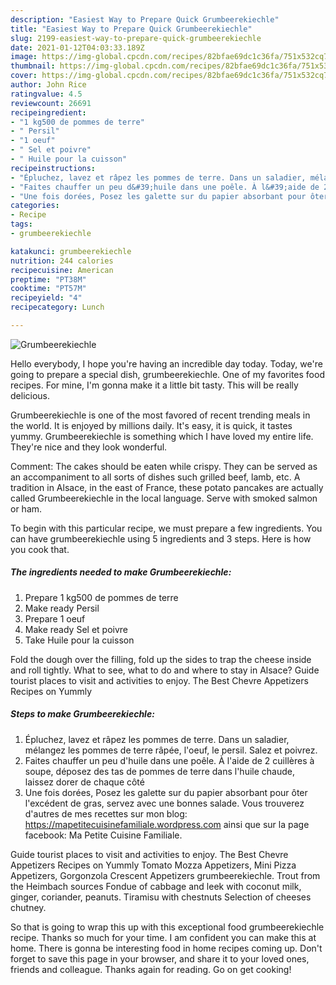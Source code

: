 ```yaml
---
description: "Easiest Way to Prepare Quick Grumbeerekiechle"
title: "Easiest Way to Prepare Quick Grumbeerekiechle"
slug: 2199-easiest-way-to-prepare-quick-grumbeerekiechle
date: 2021-01-12T04:03:33.189Z
image: https://img-global.cpcdn.com/recipes/82bfae69dc1c36fa/751x532cq70/grumbeerekiechle-photo-principale-de-la-recette.jpg
thumbnail: https://img-global.cpcdn.com/recipes/82bfae69dc1c36fa/751x532cq70/grumbeerekiechle-photo-principale-de-la-recette.jpg
cover: https://img-global.cpcdn.com/recipes/82bfae69dc1c36fa/751x532cq70/grumbeerekiechle-photo-principale-de-la-recette.jpg
author: John Rice
ratingvalue: 4.5
reviewcount: 26691
recipeingredient:
- "1 kg500 de pommes de terre"
- " Persil"
- "1 oeuf"
- " Sel et poivre"
- " Huile pour la cuisson"
recipeinstructions:
- "Épluchez, lavez et râpez les pommes de terre. Dans un saladier, mélangez les pommes de terre râpée, l&#39;oeuf, le persil. Salez et poivrez."
- "Faites chauffer un peu d&#39;huile dans une poêle. À l&#39;aide de 2 cuillères à soupe, déposez des tas de pommes de terre dans l&#39;huile chaude, laissez dorer de chaque côté"
- "Une fois dorées, Posez les galette sur du papier absorbant pour ôter l&#39;excédent de gras, servez avec une bonnes salade. Vous trouverez d&#39;autres de mes recettes sur mon blog: https://mapetitecuisinefamiliale.wordpress.com ainsi que sur la page facebook: Ma Petite Cuisine Familiale."
categories:
- Recipe
tags:
- grumbeerekiechle

katakunci: grumbeerekiechle 
nutrition: 244 calories
recipecuisine: American
preptime: "PT38M"
cooktime: "PT57M"
recipeyield: "4"
recipecategory: Lunch

---
```



![Grumbeerekiechle](https://img-global.cpcdn.com/recipes/82bfae69dc1c36fa/751x532cq70/grumbeerekiechle-photo-principale-de-la-recette.jpg)

Hello everybody, I hope you're having an incredible day today. Today, we're going to prepare a special dish, grumbeerekiechle. One of my favorites food recipes. For mine, I'm gonna make it a little bit tasty. This will be really delicious.

Grumbeerekiechle is one of the most favored of recent trending meals in the world. It is enjoyed by millions daily. It's easy, it is quick, it tastes yummy. Grumbeerekiechle is something which I have loved my entire life. They're nice and they look wonderful.

Comment: The cakes should be eaten while crispy. They can be served as an accompaniment to all sorts of dishes such grilled beef, lamb, etc. A tradition in Alsace, in the east of France, these potato pancakes are actually called Grumbeerekiechle in the local language. Serve with smoked salmon or ham.


To begin with this particular recipe, we must prepare a few ingredients. You can have grumbeerekiechle using 5 ingredients and 3 steps. Here is how you cook that.

<!--inarticleads1-->

##### The ingredients needed to make Grumbeerekiechle:

1. Prepare 1 kg500 de pommes de terre
1. Make ready  Persil
1. Prepare 1 oeuf
1. Make ready  Sel et poivre
1. Take  Huile pour la cuisson


Fold the dough over the filling, fold up the sides to trap the cheese inside and roll tightly. What to see, what to do and where to stay in Alsace? Guide tourist places to visit and activities to enjoy. The Best Chevre Appetizers Recipes on Yummly 

<!--inarticleads2-->

##### Steps to make Grumbeerekiechle:

1. Épluchez, lavez et râpez les pommes de terre. Dans un saladier, mélangez les pommes de terre râpée, l&#39;oeuf, le persil. Salez et poivrez.
1. Faites chauffer un peu d&#39;huile dans une poêle. À l&#39;aide de 2 cuillères à soupe, déposez des tas de pommes de terre dans l&#39;huile chaude, laissez dorer de chaque côté
1. Une fois dorées, Posez les galette sur du papier absorbant pour ôter l&#39;excédent de gras, servez avec une bonnes salade. Vous trouverez d&#39;autres de mes recettes sur mon blog: https://mapetitecuisinefamiliale.wordpress.com ainsi que sur la page facebook: Ma Petite Cuisine Familiale.


Guide tourist places to visit and activities to enjoy. The Best Chevre Appetizers Recipes on Yummly Tomato Mozza Appetizers, Mini Pizza Appetizers, Gorgonzola Crescent Appetizers grumbeerekiechle. Trout from the Heimbach sources Fondue of cabbage and leek with coconut milk, ginger, coriander, peanuts. Tiramisu with chestnuts Selection of cheeses chutney. 

So that is going to wrap this up with this exceptional food grumbeerekiechle recipe. Thanks so much for your time. I am confident you can make this at home. There is gonna be interesting food in home recipes coming up. Don't forget to save this page in your browser, and share it to your loved ones, friends and colleague. Thanks again for reading. Go on get cooking!
